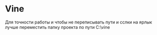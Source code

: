 # Vine
Для точности работы и чтобы не переписывать пути и сслки на ярлык лучше переместить папку проекта по пути C:\vine
